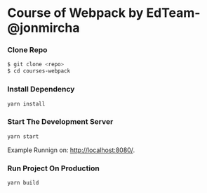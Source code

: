 # Course of Webpack by EdTeam-@jonmircha

### Clone Repo
```bash
$ git clone <repo>
$ cd courses-webpack
```
### Install Dependency

```bash
yarn install
```

### Start The Development Server

```bash
yarn start
```
Example Runnign on: [http://localhost:8080/](http://localhost:8080/).

### Run Project On Production

```bash
yarn build
``` 

